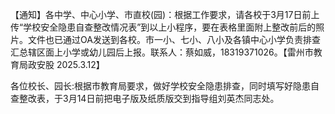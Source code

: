 【通知】各中学、中心小学、市直校(园)：根据工作要求，请各校于3月17日前上传“学校安全隐患自查整改情况表”到以上小程序，要在表格里面附上整改前后的照片。文件也已通过OA发送到各校。市一小、七小、八小及各镇中心小学负责排查汇总辖区面上小学或幼儿园后上报。联系人：蔡如威，18319371026。【雷州市教育局政安股 2025.3.12】

各位校长、园长:根据市教育局要求，做好学校安全隐患排查，同时填写好隐患自查整改表，于3月14日前把电子版及纸质版交到指导组刘英杰同志处。